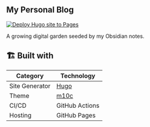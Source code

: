 ## My Personal Blog

[![Deploy Hugo site to Pages](https://github.com/tkwonn/tk-blog/actions/workflows/hugo.yml/badge.svg)](https://github.com/tkwonn/tk-blog/actions/workflows/hugo.yml)

A growing digital garden seeded by my Obsidian notes.

## 🏗️ Built with

| **Category**   | **Technology**                                                                                                        |
|----------------|-----------------------------------------------------------------------------------------------------------------------|
| Site Generator | [Hugo](https://gohugo.io/)                                                                                            |
| Theme          | [m10c](https://themes.gohugo.io/themes/hugo-theme-m10c/)                                                              |
| CI/CD          | GitHub Actions                                                                                                        |
| Hosting        | GitHub Pages                                                                                                          |